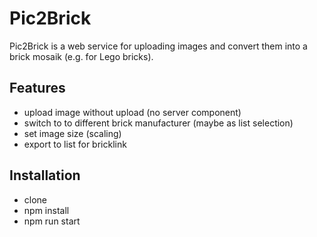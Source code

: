 # Pic2Brick

Pic2Brick is a web service for uploading images and convert them into a brick mosaik (e.g. for Lego bricks). 

## Features

  * upload image without upload (no server component)
  * switch to to different brick manufacturer (maybe as list selection)
  * set image size (scaling)
  * export to list for bricklink

## Installation

  * clone
  * npm install
  * npm run start

